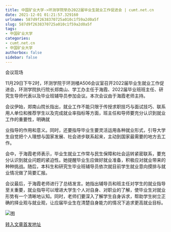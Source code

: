 ```yaml
---
title: 中国矿业大学->环测学院举办2022届毕业生就业工作促进会 | cumt.net.cn
date: 2021-12-01 01:21:57.329160
urlname: 587d9f2638370725a010c1f59a2d0a5f
slug: 587d9f2638370725a010c1f59a2d0a5f
tags: 
- 中国矿业大学
categories:
- cumt.net.cn
- 中国矿业大学
authorbox: false
sidebar: false
---
```

会议现场

11月29日下午2时，环测学院于环测楼A506会议室召开2022届毕业生就业工作促进会，环测学院执行院长郑南山、学工办主任于海霞、2022届毕业班班主任、研究生导师代表以及毕业班辅导员参加会议。本次会议由于海霞老师主持。

会议伊始，郑南山院长指出，就业工作不能只限于传授求职技巧与面试技巧、联系用人单位和推荐学生以及完成就业率指标等方面，班主任和导师要充分认识到就业工作的重要性，明确就
<!--more-->
业指导的作用和意义。同时，还要指导毕业生要灵活运用各种就业形式，引导大学生自觉把个人理想与国家发展、社会进步联系起来，主动到国家最需要的地方去工作。

会中，于海霞老师表示，毕业生就业工作常与民生保障和社会运转紧密联系，要充分认识到就业问题的紧迫性。她提醒毕业生应做好就业准备，积极应对就业带来的种种挑战。随后，本科生和研究生毕业班辅导员依次就目前学生就业意向摸排与就业情况做了简要汇报。

会议最后，于海霞老师进行了总结发言。她指出辅导员和班主任对学生的就业指导至关重要，就业指导可以增进大学生个人对自身、对职业的了解，使毕业生对就业形势有一个清晰地认知。同时，老师们要深入了解学生自身诉求，帮助学生树立正确的择业观与就业观，让应届毕业生在清楚自身能力的情况下追求更高就业目标。

![图](http://xwzx.cumt.edu.cn/_upload/article/images/68/c9/d4a505b7408297a89a55bdde4c06/17181932-05e5-4b8c-b7a6-c30a55d44291.jpg)

[转入文章首发地址](http://xwzx.cumt.edu.cn/59/bd/c523a612797/page.htm)